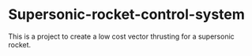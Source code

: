 # Supersonic-rocket-control-system
This is a project to create a low cost vector thrusting for a supersonic rocket.
